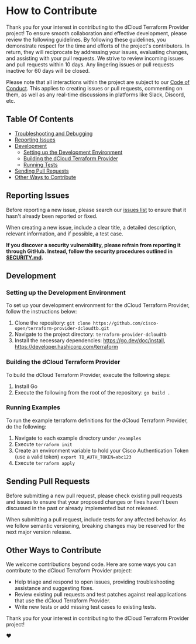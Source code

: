 # How to Contribute

Thank you for your interest in contributing to the dCloud Terraform Provider project! To ensure smooth collaboration and effective development, please review the following guidelines. By following these guidelines, you demonstrate respect for the time and efforts of the project's contributors. In return, they will reciprocate by addressing your issues, evaluating changes, and assisting with your pull requests. We strive to review incoming issues and pull requests within 10 days. Any lingering issues or pull requests inactive for 60 days will be closed.

Please note that all interactions within the project are subject to our [Code of Conduct](/CODE_OF_CONDUCT.md). This applies to creating issues or pull requests, commenting on them, as well as any real-time discussions in platforms like Slack, Discord, etc.

## Table Of Contents

- [Troubleshooting and Debugging](#troubleshooting-and-debugging)
- [Reporting Issues](#reporting-issues)
- [Development](#development)
    - [Setting up the Development Environment](#setting-up-the-development-environment)
    - [Building the dCloud Terraform Provider](#building-the-dcloud-topology-builder-go-client)
    - [Running Tests](#running-tests)
- [Sending Pull Requests](#sending-pull-requests)
- [Other Ways to Contribute](#other-ways-to-contribute)

## Reporting Issues

Before reporting a new issue, please search our [issues list](https://github.com/cisco-open/kapua-tb-go-client/issues) to ensure that it hasn't already been reported or fixed.

When creating a new issue, include a clear title, a detailed description, relevant information, and if possible, a test case.

**If you discover a security vulnerability, please refrain from reporting it through GitHub. Instead, follow the security procedures outlined in [SECURITY.md](/SECURITY.md).**

## Development

### Setting up the Development Environment

To set up your development environment for the dCloud Terraform Provider, follow the instructions below:

1. Clone the repository: `git clone https://github.com/cisco-open/terraform-provider-dcloudtb.git`
2. Navigate to the project directory: `terraform-provider-dcloudtb`
3. Install the necessary dependencies: https://go.dev/doc/install, https://developer.hashicorp.com/terraform

### Building the dCloud Terraform Provider

To build the dCloud Terraform Provider, execute the following steps:

1. Install Go
2. Execute the following from the root of the repository: `go build .`

### Running Examples

To run the example terraform definitions for the dCloud Terraform Provider, do the following:

1. Navigate to each example directory under `/examples`
2. Execute `terraform init`
3. Create an environment variable to hold your Cisco Authentication Token (use a valid token) `export TB_AUTH_TOKEN=abc123`
4. Execute `terraform apply`

## Sending Pull Requests

Before submitting a new pull request, please check existing pull requests and issues to ensure that your proposed changes or fixes haven't been discussed in the past or already implemented but not released.

When submitting a pull request, include tests for any affected behavior. As we follow semantic versioning, breaking changes may be reserved for the next major version release.

## Other Ways to Contribute

We welcome contributions beyond code. Here are some ways you can contribute to the dCloud Terraform Provider project:

- Help triage and respond to open issues, providing troubleshooting assistance and suggesting fixes.
- Review existing pull requests and test patches against real applications that use the dCloud Terraform Provider.
- Write new tests or add missing test cases to existing tests.

Thank you for your interest in contributing to the dCloud Terraform Provider project!

:heart: